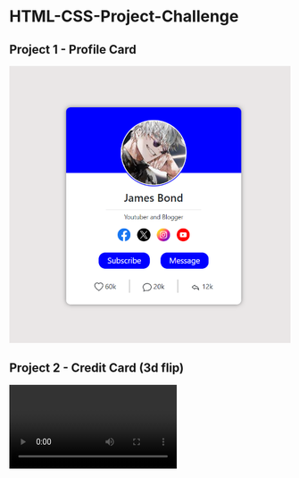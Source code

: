 # HTML-CSS-Project-Challenge

## Project 1 - Profile Card

![screenshot](./Project1/project-img/profileCard.png)

## Project 2 - Credit Card (3d flip)

![[screenrecording](./Project2/project-view/flippingCard.png)](./Project2/project-view/flippingCard.mp4)